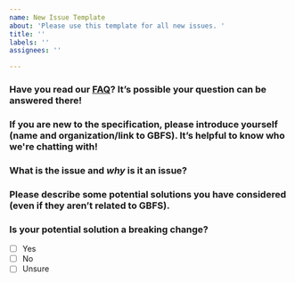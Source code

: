 ```yaml
---
name: New Issue Template
about: 'Please use this template for all new issues. '
title: ''
labels: ''
assignees: ''

---
```


### Have you read our [FAQ](https://gbfs.mobilitydata.org/faq)? It’s possible your question can be answered there!

### If you are new to the specification, please introduce yourself (name and organization/link to GBFS). It’s helpful to know who we're chatting with!

### What is the issue and _why_ is it an issue?

### Please describe some potential solutions you have considered (even if they aren’t related to GBFS).

### Is your potential solution a breaking change?
- [ ] Yes 
- [ ] No
- [ ] Unsure
